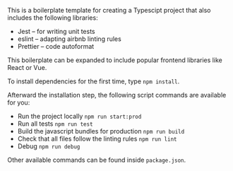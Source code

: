 This is a boilerplate template for creating a Typescipt project that also includes the following libraries:
-  Jest – for writing unit tests 
-  eslint – adapting airbnb linting rules
-  Prettier – code autoformat

This boilerplate can be expanded to include popular frontend libraries like React or Vue.

To install dependencies for the first time, type `npm install`.

Afterward the installation step, the following script commands are available for you:

-  Run the project locally `npm run start:prod`
-  Run all tests `npm run test`
-  Build the javascript bundles for production `npm run build`
-  Check that all files follow the linting rules `npm run lint`
-  Debug `npm run debug`

Other available commands can be found inside `package.json`.
